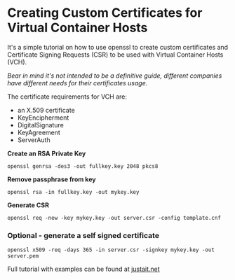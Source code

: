 # Creating Custom Certificates for Virtual Container Hosts

It's a simple tutorial on how to use openssl to create custom certificates and Certificate Signing Requests (CSR) to be used with Virtual Container Hosts (VCH).

_Bear in mind it's not intended to be a definitive guide, different companies have different needs for their certificates usage._

The certificate requirements for VCH are: 
* an X.509 certificate
* KeyEncipherment 
* DigitalSignature 
* KeyAgreement 
* ServerAuth
    
**Create an RSA Private Key**

`openssl genrsa -des3 -out fullkey.key 2048 pkcs8`
    
**Remove passphrase from key**

`openssl rsa -in fullkey.key -out mykey.key`
    
**Generate CSR**

`openssl req -new -key mykey.key -out server.csr -config template.cnf`
    
###    Optional - generate a self signed certificate
`openssl x509 -req -days 365 -in server.csr -signkey mykey.key -out server.pem`

Full tutorial with examples can be found at [justait.net](http://www.justait.net/2017/11/vic-custom-cert.html)
